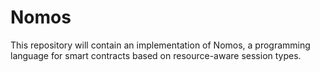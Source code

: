 # Nomos
This repository will contain an implementation of Nomos, a programming language for smart contracts based on resource-aware session types.
